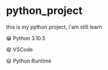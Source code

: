 # python_project
this is my python project, i'am still learn

😁 Python 3.10.5

😄 VSCode

😃 Python Runtime
